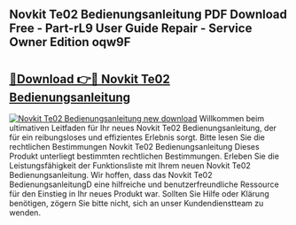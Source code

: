 ## Novkit Te02 Bedienungsanleitung PDF Download Free - Part-rL9 User Guide Repair - Service Owner Edition oqw9F

# <h2><a href="http://df3tuq.blite.top/?on=Novkit+Te02+Bedienungsanleitung">🔗Download 👉🔴 Novkit Te02 Bedienungsanleitung</a></h2>

[![Novkit Te02 Bedienungsanleitung new download](https://i.imgur.com/lujVjoI.png)](http://df3tuq.blite.top/?on=Novkit+Te02+Bedienungsanleitung)
Willkommen beim ultimativen Leitfaden für Ihr neues Novkit Te02 Bedienungsanleitung, der für ein reibungsloses und effizientes Erlebnis sorgt. Bitte lesen Sie die rechtlichen Bestimmungen Novkit Te02 Bedienungsanleitung Dieses Produkt unterliegt bestimmten rechtlichen Bestimmungen. Erleben Sie die Leistungsfähigkeit der Funktionsliste mit Ihrem neuen Novkit Te02 Bedienungsanleitung. Wir hoffen, dass das Novkit Te02 BedienungsanleitungD eine hilfreiche und benutzerfreundliche Ressource für den Einstieg in Ihr neues Produkt war. Sollten Sie Hilfe oder Klärung benötigen, zögern Sie bitte nicht, sich an unser Kundendienstteam zu wenden.
